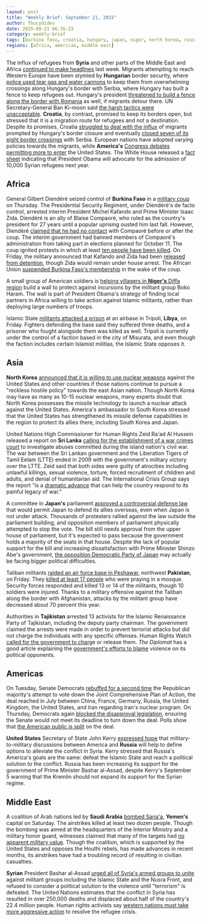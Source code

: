 ```yaml
---
layout: post
title: "Weekly Brief: September 21, 2015"
author: Thucydides
date: 2015-09-21 06:35:23
category: weekly-brief
tags: [burkina faso, croatia, hungary, japan, niger, north korea, russia, saudi-arabia, sri-lanka, syria, tajikistan, united-states, yemen]
regions: [africa, americas, middle east]
---
```


The influx of refugees from **Syria** and other parts of the Middle East and Africa [continued to make headlines](http://www.nytimes.com/2015/09/17/world/europe/europe-refugee-migrant-crisis.html) last week. Migrants attempting to reach Western Europe have been stymied by **Hungarian** border security, where [police used tear gas and water cannons](http://www.bbc.com/news/world-europe-34270535) to keep them from overwhelming crossings along Hungary's border with Serbia, where Hungary has built a fence to keep refugees out. Hungary's president [threatened to build a fence along the border with Romania](http://www.economist.com/news/europe/21664902-fight-between-two-eastern-european-union-members-may-be-more-about-politics-about) as well, if migrants detour there. UN Secretary-General Ban Ki-moon said [the harsh tactics were unacceptable](http://www.aljazeera.com/news/2015/09/shocked-hungary-action-refugees-150917065345277.html). **Croatia**, by contrast, promised to keep its borders open, but stressed that it is a migration route for refugees and not a destination. Despite its promises, Croatia [struggled to deal with the influx](http://www.bbc.com/news/world-europe-34283152) of migrants prompted by Hungary's border closure and eventually [closed seven of its eight border crossings](http://www.bbc.com/news/world-europe-34286432) with Serbia. European nations have adopted varying policies towards the migrants, while **America's** [Congress debates permitting more to enter](http://www.worldpoliticsreview.com/trend-lines/16645/why-the-u-s-has-accepted-so-few-syrian-refugees) the United States. The White House released a [fact sheet](https://www.whitehouse.gov//blog/2015/09/15/what-you-need-know-about-syrian-refugee-crisis-and-what-us-doing-help) indicating that President Obama will advocate for the admission of 10,000 Syrian refugees next year.

## Africa

General Gilbert Diendéré seized control of **Burkina Faso** in a [military coup](http://www.nytimes.com/2015/09/18/world/africa/coup-in-burkina-faso-topples-government.html) on Thursday. The Presidential Security Regiment, under Diendéré's de facto control, arrested interim President Michel Kafando and Prime Minister Isaac Zida. Diendéré is an ally of Blaise Compaoré, who ruled as the country's president for 27 years until a popular uprising ousted him last fall. However, Diendéré [claimed that he had no contact](http://www.telegraph.co.uk/news/worldnews/africaandindianocean/burkinafaso/11870962/Burkina-Faso-coup-military-says-it-now-controls-country-after-arresting-leaders-live.html) with Compaoré before or after the coup. The interim government had banned members of Compaoré's administration from taking part in elections planned for October 11. The coup ignited protests in which at least [ten people have been killed](http://www.bbc.com/news/world-africa-34276807). On Friday, the military announced that Kafando and Zida had been [released from detention](http://www.nytimes.com/2015/09/19/world/africa/burkina-faso-military-ousted-leaders.html), though Zida would remain under house arrest. The African Union [suspended Burkina Faso's membership](http://www.aljazeera.com/news/2015/09/african-union-suspends-burkina-faso-military-coup-150919073352770.html) in the wake of the coup.

A small group of American soldiers is [helping villagers in **Niger's** Diffa region](http://mobile.reuters.com/article/idUSKCN0RI0C020150918) build a wall to protect against incursions by the militant group Boko Haram. The wall is part of President Obama's strategy of finding local partners in Africa willing to take action against Islamic militants, rather than deploying large numbers of troops.

Islamic State [militants attacked a prison](http://www.nytimes.com/2015/09/19/world/middleeast/isis-group-attacks-prison-in-libya.html) at an airbase in Tripoli, **Libya**, on Friday. Fighters defending the base said they suffered three deaths, and a prisoner who fought alongside them was killed as well. Tripoli is currently under the control of a faction based in the city of Misurata, and even though the faction includes certain Islamist militias, the Islamic State opposes it.

## Asia

**North Korea** [announced that it is willing to use nuclear weapons](http://www.cnn.com/2015/09/15/asia/north-korea-nuclear-program/index.html) against the United States and other countries if those nations continue to pursue a "reckless hostile policy" towards the east Asian nation. Though North Korea may have as many as 10-15 nuclear weapons, many experts doubt that North Korea possesses the missile technology to launch a nuclear attack against the United States. America's ambassador to South Korea stressed that the United States has strengthened its missile defense capabilities in the region to protect its allies there, including South Korea and Japan.

United Nations High Commissioner for Human Rights Zeid Ra'ad Al Hussein released a report on **Sri Lanka** [calling for the establishment of a war crimes court](http://www.cnn.com/2015/09/16/world/sri-lanka-war-crimes/index.html) to investigate abuses committed during the island nation's civil war. The war between the Sri Lankan government and the Liberation Tigers of Tamil Eelam (LTTE) ended in 2009 with the government's military victory over the LTTE. Zeid said that both sides were guilty of atrocities including unlawful killings, sexual violence, torture, forced recruitment of children and adults, and denial of humanitarian aid. The International Crisis Group says the report "is a [dramatic advance](http://www.crisisgroup.org/en/publication-type/media-releases/2015/asia/statement-on-the-un-sri-lanka-investigation-report.aspx) that can help the country respond to its painful legacy of war."

A committee in **Japan's** parliament [approved a controversial defense law](http://www.bbc.com/news/world-asia-34275968) that would permit Japan to defend its allies overseas, even when Japan is not under attack. Thousands of protesters rallied against the law outside the parliament building, and opposition members of parliament physically attempted to stop the vote. The bill still needs approval from the upper house of parliament, but it's expected to pass because the government holds a majority of the seats in that house. Despite the lack of popular support for the bill and increasing dissatisfaction with Prime Minister Shinzo Abe's government, [the opposition Democratic Party of Japan](http://thediplomat.com/2015/09/the-democratic-party-of-japan-the-beginning-of-the-end/) may actually be facing bigger political difficulties.

Taliban militants [raided an air force base in Peshawar](http://www.cnn.com/2015/09/17/asia/pakistan-airfield-militant-attack/index.html), northwest **Pakistan**, on Friday. They [killed at least 17 people](http://www.reuters.com/article/2015/09/18/us-pakistan-attack-idUSKCN0RI07Q20150918) who were praying in a mosque. Security forces responded and killed 13 or 14 of the militants, though 10 soldiers were injured. Thanks to a military offensive against the Taliban along the border with Afghanistan, attacks by the militant group have decreased about 70 percent this year.

Authorities in **Tajikistan** arrested 13 activists for the Islamic Renaissance Party of Tajikistan, including the deputy party chairman. The government claimed the arrests were made in order to prevent terrorist attacks but did not charge the individuals with any specific offenses. Human Rights Watch [called for the government to charg](http://www.hrw.org/news/2015/09/18/tajikistan-opposition-activists-detained)e or release them. _The Diplomat_ has a good article explaining the [government's efforts to blame](http://thediplomat.com/2015/09/tajikistan-pins-recent-violence-on-islamic-party/) violence on its political opponents.

## Americas

On Tuesday, Senate Democrats [rebuffed for a second time](http://www.politico.com/story/2015/09/iran-deal-mitch-mcconnell-shame-democrats-213658) the Republican majority's attempt to vote down the Joint Comprehensive Plan of Action, the deal reached in July between China, France, Germany, Russia, the United Kingdom, the United States, and Iran regarding Iran's nuclear program. On Thursday, Democrats again [blocked the disapproval legislation](http://www.reuters.com/article/2015/09/17/us-iran-nuclear-congress-idUSKCN0RF2VX20150917), ensuring the Senate would not meet its deadline to turn down the deal. Polls show that [the American public is split](http://www.politico.com/story/2015/09/abc-wapo-iran-213674) on the deal.

**United States** Secretary of State John Kerry [expressed hope](http://www.nytimes.com/2015/09/19/world/europe/us-to-begin-military-talks-with-russia-on-syria.html) that military-to-military discussions between America and **Russia** will help to define options to alleviate the conflict in Syria. Kerry stressed that Russia's America's goals are the same: defeat the Islamic State and reach a political solution to the conflict. Russia has been increasing its support for the government of Prime Minister Bashar al-Assad, despite Kerry's September 5 warning that the Kremlin should not expand its support for the Syrian regime.

## Middle East

A coalition of Arab nations led by **Saudi Arabia** [bombed Sana'a](http://www.reuters.com/article/2015/09/19/us-yemen-security-idUSKCN0RJ03O20150919), **Yemen's** capital on Saturday. The airstrikes killed at least two dozen people. Though the bombing was aimed at the headquarters of the Interior Ministry and a military honor guard, witnesses claimed that many of the targets had [no apparent military value](http://www.nytimes.com/2015/09/20/world/middleeast/arab-coalition-bombs-yemens-capital-killing-dozens.html). Though the coalition, which is supported by the United States and opposes the Houthi rebels, has made advances in recent months, its airstrikes have had a troubling record of resulting in civilian casualties.

**Syrian** President Bashar al-Assad [urged all of Syria's armed groups to unite](http://www.aljazeera.com/news/2015/09/assad-refuses-resign-terrorism-defeated-150916121911848.html) against militant groups including the Islamic State and the Nusra Front, and refused to consider a political solution to the violence until "terrorism" is defeated. The United Nations estimates that the conflict in Syria has resulted in over 250,000 deaths and displaced about half of the country's 22.4 million people. Human rights activists say [western nations must take more aggressive action](https://law.stanford.edu/stanford-lawyer/articles/the-refugee-crisis-we-must-continue-to-demand-an-ethical-response/) to resolve the refugee crisis.

